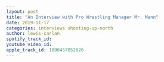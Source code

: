 ```yaml
---
layout: post
title: "An Interview with Pro Wrestling Manager Mr. Mann"
date: 2019-11-17
categories: interviews shooting-up-north
author: lewis-carlan
spotify_track_id: 
youtube_video_id: 
apple_track_id: 1000457052826
---
```

